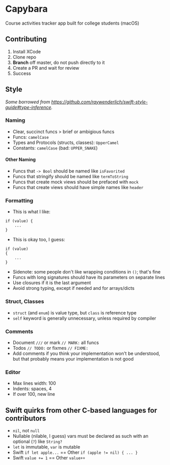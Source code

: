# Capybara
Course activities tracker app built for college students (macOS)

## Contributing
1. Install XCode
2. Clone repo
3. **Branch** off master, do not push directly to it
4. Create a PR and wait for review
5. Success

## Style
*Some borrowed from https://github.com/raywenderlich/swift-style-guide#type-inference.*

### Naming
- Clear, succinct funcs > brief or ambigious funcs
- Funcs: `camelCase`
- Types and Protocols (structs, classes): `UpperCamel`
- Constants: `camelCase` (bad: `UPPER_SNAKE`)

#### Other Naming
- Funcs that ``-> Bool`` should be named like ``isFavorited``
- Funcs that stringify should be named like ``termToString``
- Funcs that create mock views should be prefaced with ``mock``
- Funcs that create views should have simple names like ``header``

### Formatting
- This is what I like:
```
if (value) {
    ...
}
```
- This is okay too, I guess:
```
if (value)
{
    ...
}
```
- Sidenote: some people don't like wrapping conditions in `()`; that's fine
- Funcs with long signatures should have its parameters on separate lines
- Use closures if it is the last argument
- Avoid strong typing, except if needed and for arrays/dicts

### Struct, Classes
- `struct` (and `enum`) is value type, but `class` is reference type
- `self` keyword is generally unnecessary, unless required by compiler

### Comments
- Document ``///`` or mark ``// MARK:`` all funcs
- Todos ``// TODO:`` or fixmes ``// FIXME:``
- Add comments if you think your implementation won't be understood, but that probably means your implementation is not good

### Editor
- Max lines width: 100
- Indents: spaces, 4
- If over 100, new line

## Swift quirks from other C-based languages for contributors
- `nil`, not `null`
- Nullable (nilable, I guess) vars must be declared as such with an optional (``?``) like ``String?``
- `let` is immutable, `var` is mutable
- Swift `if let apple...` == Other `if (apple != nil) { ... }`
- Swift `value += 1` == Other `value++`
